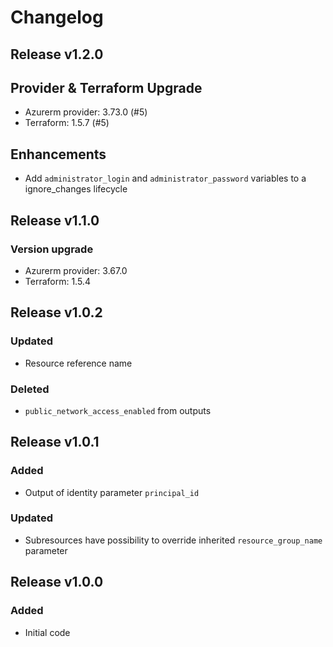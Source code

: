 # Changelog

## Release v1.2.0

## Provider & Terraform Upgrade
- Azurerm provider: 3.73.0 (#5)
- Terraform: 1.5.7 (#5)

## Enhancements

- Add `administrator_login` and `administrator_password` variables to a ignore_changes lifecycle 
   
## Release v1.1.0

### Version upgrade
- Azurerm provider: 3.67.0
- Terraform: 1.5.4
   
## Release v1.0.2

### Updated
- Resource reference name
### Deleted
- `public_network_access_enabled` from outputs
   
## Release v1.0.1

### Added
- Output of identity parameter `principal_id` 

### Updated
- Subresources have possibility to override inherited `resource_group_name` parameter
   
## Release v1.0.0

### Added

- Initial code
   